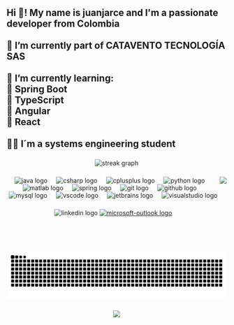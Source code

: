 <h2 align="left">Hi 👋! My name is juanjarce and I'm a passionate developer from Colombia<br><br>🔭 I’m currently part of CATAVENTO TECNOLOGÍA SAS<br><br>🌱 I’m currently learning:<br>      📝 Spring Boot<br>      📝 TypeScript<br>      📝 Angular<br>      📝 React<br><br>👨‍💻 I´m a systems engineering student</h2>

###

<div align="center">
  <img src="https://streak-stats.demolab.com?user=juanjarce&locale=en&mode=daily&theme=dracula&hide_border=false&border_radius=5" height="150" alt="streak graph"  />
</div>

###

<img align="right" height="170" src="https://th.bing.com/th/id/OIP.cToxD770pmo57_Slz9DbywHaFj?w=800&h=600&rs=1&pid=ImgDetMain"  />

###

<div align="center">
  <img src="https://cdn.jsdelivr.net/gh/devicons/devicon/icons/java/java-original.svg" height="30" alt="java logo"  />
  <img width="12" />
  <img src="https://cdn.jsdelivr.net/gh/devicons/devicon/icons/csharp/csharp-original.svg" height="30" alt="csharp logo"  />
  <img width="12" />
  <img src="https://cdn.jsdelivr.net/gh/devicons/devicon/icons/cplusplus/cplusplus-original.svg" height="30" alt="cplusplus logo"  />
  <img width="12" />
  <img src="https://cdn.jsdelivr.net/gh/devicons/devicon/icons/python/python-original.svg" height="30" alt="python logo"  />
  <img width="12" />
  <img src="https://cdn.jsdelivr.net/gh/devicons/devicon/icons/matlab/matlab-original.svg" height="30" alt="matlab logo"  />
  <img width="12" />
  <img src="https://cdn.jsdelivr.net/gh/devicons/devicon/icons/spring/spring-original.svg" height="30" alt="spring logo"  />
  <img width="12" />
  <img src="https://cdn.jsdelivr.net/gh/devicons/devicon/icons/git/git-original.svg" height="30" alt="git logo"  />
  <img width="12" />
  <img src="https://cdn.jsdelivr.net/gh/devicons/devicon/icons/github/github-original.svg" height="30" alt="github logo"  />
  <img width="12" />
  <img src="https://cdn.jsdelivr.net/gh/devicons/devicon/icons/mysql/mysql-original.svg" height="30" alt="mysql logo"  />
  <img width="12" />
  <img src="https://cdn.jsdelivr.net/gh/devicons/devicon/icons/vscode/vscode-original.svg" height="30" alt="vscode logo"  />
  <img width="12" />
  <img src="https://cdn.jsdelivr.net/gh/devicons/devicon/icons/jetbrains/jetbrains-original.svg" height="30" alt="jetbrains logo"  />
  <img width="12" />
  <img src="https://cdn.jsdelivr.net/gh/devicons/devicon/icons/visualstudio/visualstudio-plain.svg" height="30" alt="visualstudio logo"  />
</div>

###

<div align="center">
  <img src="https://img.shields.io/static/v1?message=LinkedIn&logo=linkedin&label=&color=0077B5&logoColor=white&labelColor=&style=for-the-badge" height="35" alt="linkedin logo"  />
  <a href="https://www.outlook.com/juanj.arcea@outlook.com" target="_blank">
    <img src="https://img.shields.io/static/v1?message=Outlook&logo=microsoft-outlook&label=&color=0078D4&logoColor=white&labelColor=&style=for-the-badge" height="35" alt="microsoft-outlook logo"  />
  </a>
</div>

###

<br clear="both">

<img src="https://raw.githubusercontent.com/juanjarce/juanjarce/output/snake.svg" alt="Snake animation" />

###

<div align="center">
  <img height="250" src="https://scontent-mia3-1.xx.fbcdn.net/v/t31.18172-8/10530533_935966596419171_3535482894817528090_o.jpg?_nc_cat=101&ccb=1-7&_nc_sid=2a1932&_nc_eui2=AeEjzZ49gZeWXvRTgUkGQLTiH8z8j7KNVREfzPyPso1VETr4jU3yi1CFM0CLyjObPrn_dmlMICMgC9UnSrm3GoOF&_nc_ohc=sDoBy7lnkcgQ7kNvgGDTDFw&_nc_ht=scontent-mia3-1.xx&oh=00_AYACuSh5Cnvsz5sbH_pBO7dGi66BsIl3jh9Jt6r4cYZWTQ&oe=66E433AB"  />
</div>

###
